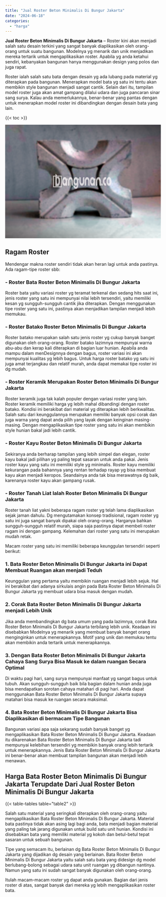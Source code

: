 ```yaml
---
title: "Jual Roster Beton Minimalis Di Bungur Jakarta"
date: "2024-06-18"
categories: 
  - "harga"
---
```


**Jual Roster Beton Minimalis Di Bungur Jakarta** – Roster kini akan menjadi salah satu desain terkini yang sangat banyak diaplikasikan oleh orang-orang untuk suatu bangunan. Modelnya yg menarik dan unik menjadikan mereka tertarik untuk mengaplikasikan roster. Apabila yg anda ketahui sendiri, kebanyakan bangunan hanya menggunakan design yang polos dan juga rapat.

Roster ialah salah satu bata dengan desain yg ada lubang pada material yg diterapkan pada bangunan. Menerapkan model bata yg satu ini tentu akan membikin style bangunan menjadi sangat cantik. Selain dari itu, tampilan model roster juga akan amat gampang dilalui udara dan juga pancaran sinar sang surya. Kalau anda memerlukannya, benar-benar yang pantas dengan untuk menerapkan model roster ini dibandingkan dengan desain bata yang lain.

{{< toc >}}

![Jual Roster Beton Minimalis Di Bungur Jakarta](/images/bata-roster-minimalis-15.png)

## Ragam Roster

Mendengar makna roster sendiri tidak akan heran lagi untuk anda pastinya. Ada ragam-tipe roster sbb:

### \- Roster Bata Roster Beton Minimalis Di Bungur Jakarta

Roster bata yaitu variasi roster yg teramat terkenal dan sedang hits saat ini, jenis roster yang satu ini mempunyai nilai lebih tersendiri, yaitu memiliki kesan yg sungguh-sungguh cantik jika diterapkan. Dengan menggunakan tipe roster yang satu ini, pastinya akan menjadikan tampilan menjadi lebih memukau.

### \- Roster Batako Roster Beton Minimalis Di Bungur Jakarta

Roster batako merupakan salah satu jenis roster yg cukup banyak banget digunakan oleh orang-orang. Roster batako lazimnya mempunyai warna abu-abu dan kerap kali diterapkan di bagian luar hunian. Apabila anda mampu dalam menDesignnya dengan bagus, roster variasi ini akan mempunyai kualitas yg lebih bagus. Untuk harga roster batako yg satu ini juga amat terjangkau dan relatif murah, anda dapat memakai tipe roster ini dg mudah.

### \- Roster Keramik Merupakan Roster Beton Minimalis Di Bungur Jakarta

Roster keramik juga tak kalah populer dengan variasi roster yang lain. Roster keramik memiliki harga yg lebih mahal dibandingi dengan roster batako. Kondisi ini berakibat dari material yg diterapkan lebih berkwalitas. Salah satu dari keunggulannya merupakan memiliki banyak opsi corak dan juga warna yang dapat anda pilih yang layak dengan keinginan masing-masing. Dengan mengaplikasikan tipe roster yang satu ini akan membikin style hunian bakal jadi lebih cantik.

### \- Roster Kayu Roster Beton Minimalis Di Bungur Jakarta

Sekiranya anda berharap tampilan yang lebih simpel dan elegan, roster kayu bakal jadi pilihan yg paling tepat sasaran untuk anda pakai. Jenis roster kayu yang satu ini memiliki style yg minimalis. Roster kayu memiliki kekurangan pada bahannya yang rentan terhadap rayap yg bisa membuat kayu akan menjadi keropos. Seandainya anda tak bisa merawatnya dg baik, karenanya roster kayu akan gampang rusak.

### \- Roster Tanah Liat Ialah Roster Beton Minimalis Di Bungur Jakarta

Roster tanah liat yakni beberapa ragam roster yg telah lama diaplikasikan sejak jaman dahulu. Dg mengutamakan konsep tradisional, ragam roster yg satu ini juga sangat banyak dipakai oleh orang-orang. Harganya bahkan sungguh-sungguh relatif murah, siapa saja pastinya dapat membeli roster ragam ini dengan gampang. Kelemahan dari roster yang satu ini merupakan mudah retak.

Macam roster yang satu ini memiliki beberapa keunggulan tersendiri seperti berikut:

### 1\. Bata Roster Beton Minimalis Di Bungur Jakarta ini Dapat Membuat Ruangan akan menjadi Teduh

Keunggulan yang pertama yaitu membikin ruangan menjadi lebih sejuk. Hal ini berakibat dari adanya sirkulais angin pada Bata Roster Beton Minimalis Di Bungur Jakarta yg membuat udara bisa masuk dengan mudah.

### 2\. Corak Bata Roster Beton Minimalis Di Bungur Jakarta menjadi Lebih Unik

Jika anda membandingkan dg bata umum yang pada lazimnya, corak Bata Roster Beton Minimalis Di Bungur Jakarta terbilang lebih unik. Keadaan ini disebabkan Modelnya yg menarik yang membuat banyak banget orang menginginkan untuk menerapkannya. Motif yang unik dan memukau tentu akan membikin anda tertarik untuk menerapkannya.

### 3\. Dengan Bata Roster Beton Minimalis Di Bungur Jakarta Cahaya Sang Surya Bisa Masuk ke dalam ruangan Secara Optimal

Di waktu pagi hari, sang surya mempunyai manfaat yg sangat bagus untuk tubuh. Akan sungguh-sungguh baik bila bagian dalam hunian anda juga bisa mendapatkan sorotan cahaya matahari di pagi hari. Anda dapat menggunakan Bata Roster Beton Minimalis Di Bungur Jakarta supaya matahari bisa masuk ke ruangan secara maksimal.

### 4\. Bata Roster Beton Minimalis Di Bungur Jakarta Bisa Diaplikasikan di bermacam Tipe Bangunan

Bangunan variasi apa saja sekarang sudah banyak banget yg mengaplikasikan Bata Roster Beton Minimalis Di Bungur Jakarta. Keadaan itu dikarenakan Bata Roster Beton Minimalis Di Bungur Jakarta tadi mempunyai kelebihan tersendiri yg membikin banyak orang lebih tertarik untuk menerapkannya. Jenis Bata Roster Beton Minimalis Di Bungur Jakarta ini benar-benar akan membuat tampilan bangunan akan menjadi lebih menawan.

## Harga Bata Roster Beton Minimalis Di Bungur Jakarta Terupdate Dari Jual Roster Beton Minimalis Di Bungur Jakarta

{{< table-tables table="table2" >}}

Salah satu material yang seringkali diterapkan oleh orang-orang yaitu mengaplikasikan Bata Roster Beton Minimalis Di Bungur Jakarta. Material bata pastinya tidak akan asing lagi bagi anda, bata menjadi bagian material yang paling tak jarang digunakan untuk build satu unit hunian. Kondisi ini disebabkan bata yang memiliki material yg kokoh dan betul-betul tepat sasaran untuk sebuah bangunan.

Tipe yang semacam itu, berlainan dg Bata Roster Beton Minimalis Di Bungur Jakarta yang dijadikan dg desain yang berlainan. Bata Roster Beton Minimalis Di Bungur Jakarta yaitu salah satu bata yang didesign dg model berlubang-bolong sebagai udara satu unit ruangan yg dibangun nantinya. Namun yang satu ini sudah sangat banyak digunakan oleh orang-orang.

Itulah macam-macam roster yg dapat anda gunakan. Bagian dari jenis roster di atas, sangat banyak dari mereka yg lebih mengaplikasikan roster bata.
